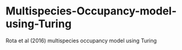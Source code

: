 # Multispecies-Occupancy-model-using-Turing
Rota et al (2016) multispecies occupancy model using Turing
